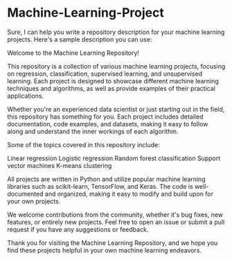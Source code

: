 # Machine-Learning-Project


Sure, I can help you write a repository description for your machine learning projects. Here's a sample description you can use:

Welcome to the Machine Learning Repository!

This repository is a collection of various machine learning projects, focusing on regression, classification, supervised learning, and unsupervised learning. Each project is designed to showcase different machine learning techniques and algorithms, as well as provide examples of their practical applications.

Whether you're an experienced data scientist or just starting out in the field, this repository has something for you. Each project includes detailed documentation, code examples, and datasets, making it easy to follow along and understand the inner workings of each algorithm.

Some of the topics covered in this repository include:

Linear regression
Logistic regression
Random forest classification
Support vector machines
K-means clustering

All projects are written in Python and utilize popular machine learning libraries such as scikit-learn, TensorFlow, and Keras. The code is well-documented and organized, making it easy to modify and build upon for your own projects.

We welcome contributions from the community, whether it's bug fixes, new features, or entirely new projects. Feel free to open an issue or submit a pull request if you have any suggestions or feedback.

Thank you for visiting the Machine Learning Repository, and we hope you find these projects helpful in your own machine learning endeavors.
